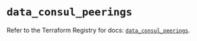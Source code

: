 # `data_consul_peerings`

Refer to the Terraform Registry for docs: [`data_consul_peerings`](https://registry.terraform.io/providers/hashicorp/consul/2.21.0/docs/data-sources/peerings).
